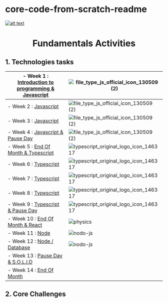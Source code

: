 
# core-code-from-scratch-readme
<a href="https://www.core-code.io/">

![alt text](https://uploads-ssl.webflow.com/5eb2f56932c3562feab232e3/5f73550d00249e7e96c9f3de_Logo.png 'corecodeio')

</a>

<h1 align="center">Fundamentals Activities</h1>

 ## 1. Technologies tasks


|- Week 1 : [Introduction to programming & Javascript](https://github.com/JoseMiguel22/core-code-from-scratch-readme/blob/main/TASKS/WEEK%201.md)| ![file_type_js_official_icon_130509 (2)](https://user-images.githubusercontent.com/108826299/182274886-d2213d13-1521-4df7-8ba6-5e428b8cbfe3.png) |
|--|--|
|- Week 2 : [Javascript](https://github.com/JoseMiguel22/core-code-from-scratch-readme/blob/main/TASKS/WEEK%202.md)|![file_type_js_official_icon_130509 (2)](https://user-images.githubusercontent.com/108826299/182274886-d2213d13-1521-4df7-8ba6-5e428b8cbfe3.png)|
|- Week 3 : [Javascript](src/technologies/2022/week03) |![file_type_js_official_icon_130509 (2)](https://user-images.githubusercontent.com/108826299/182274886-d2213d13-1521-4df7-8ba6-5e428b8cbfe3.png)|
|- Week 4 : [Javascript & Pause Day](src/technologies/2022/week04)|![file_type_js_official_icon_130509 (2)](https://user-images.githubusercontent.com/108826299/182274886-d2213d13-1521-4df7-8ba6-5e428b8cbfe3.png)|
|- Week 5 : [End Of Month & Typescript](src/technologies/2022/week05) |![typescript_original_logo_icon_146317](https://user-images.githubusercontent.com/108826299/182275149-5ac9a4c2-279a-4754-89f7-2d86eee941a8.png)|
|- Week 6 : [Typescript](src/technologies/2022/week06)|![typescript_original_logo_icon_146317](https://user-images.githubusercontent.com/108826299/182275149-5ac9a4c2-279a-4754-89f7-2d86eee941a8.png)|
|- Week 7 : [Typescript](src/technologies/2022/week07)|![typescript_original_logo_icon_146317](https://user-images.githubusercontent.com/108826299/182275149-5ac9a4c2-279a-4754-89f7-2d86eee941a8.png)|
|- Week 8 : [Typescript](src/technologies/2022/week08)|![typescript_original_logo_icon_146317](https://user-images.githubusercontent.com/108826299/182275149-5ac9a4c2-279a-4754-89f7-2d86eee941a8.png)|
|- Week 9 : [Typescript & Pause Day](src/technologies/2022/week09)|![typescript_original_logo_icon_146317](https://user-images.githubusercontent.com/108826299/182275149-5ac9a4c2-279a-4754-89f7-2d86eee941a8.png)|
|- Week 10 : [End Of Month & React](src/technologies/2022/week10)|![physics](https://user-images.githubusercontent.com/108826299/182278215-97413057-a1c3-413d-8ab1-9e61a2286e39.png)|
|- Week 11 : [Node](src/technologies/2022/week11)|![nodo-js](https://user-images.githubusercontent.com/108826299/182277541-8cef8c11-e4d5-4ebc-b7b7-5fc16914ad60.png)|
|- Week 12 : [Node / Database](src/technologies/2022/week12)|![nodo-js](https://user-images.githubusercontent.com/108826299/182277541-8cef8c11-e4d5-4ebc-b7b7-5fc16914ad60.png)|
|- Week 13 : [Pause Day & S.O.L.I.D](src/technologies/2022/week13)||
|- Week 14 : [End Of Month](src/technologies/2022/week14)||

## 2. Core Challenges
